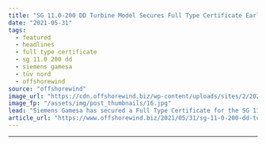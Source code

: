 ```yaml
---
title: "SG 11.0-200 DD Turbine Model Secures Full Type Certificate Early"
date: "2021-05-31"
tags: 
  - featured
  - headlines
  - full type certificate
  - sg 11.0 200 dd
  - siemens gamesa
  - tüv nord
  - offshorewind
source: "offshorewind"
image_url: "https://cdn.offshorewind.biz/wp-content/uploads/sites/2/2021/05/31112505/SG-11.0-200-DD1.jpg"
image_fp: "/assets/img/post_thumbnails/16.jpg"
lead: "Siemens Gamesa has secured a Full Type Certificate for the SG 11.0-200 DD wind"
article_url: "https://www.offshorewind.biz/2021/05/31/sg-11-0-200-dd-turbine-model-secures-full-type-certificate-early/"
---
```


---
